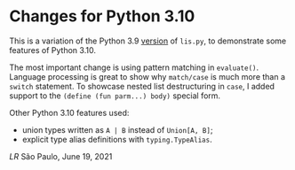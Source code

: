 # Changes for Python 3.10

This is a variation of the Python 3.9
[version](../py3.9/) of `lis.py`,
to demonstrate some features of Python 3.10.

The most important change is using pattern matching in `evaluate()`.
Language processing is great to show why `match/case`
is much more than a `switch` statement.
To showcase nested list destructuring in `case`,
I added support to the `(define (fun parm...) body)` special form.

Other Python 3.10 features used:

* union types written as `A | B` instead of `Union[A, B]`;
* explicit type alias definitions with `typing.TypeAlias`.


_LR_
São Paulo, June 19, 2021
